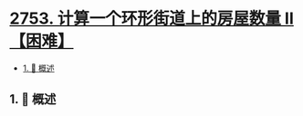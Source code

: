 # [2753. 计算一个环形街道上的房屋数量 II【困难】](https://github.com/tnotesjs/TNotes.leetcode/tree/main/notes/2753.%20%E8%AE%A1%E7%AE%97%E4%B8%80%E4%B8%AA%E7%8E%AF%E5%BD%A2%E8%A1%97%E9%81%93%E4%B8%8A%E7%9A%84%E6%88%BF%E5%B1%8B%E6%95%B0%E9%87%8F%20II%E3%80%90%E5%9B%B0%E9%9A%BE%E3%80%91)

<!-- region:toc -->

- [1. 📝 概述](#1--概述)

<!-- endregion:toc -->

## 1. 📝 概述

